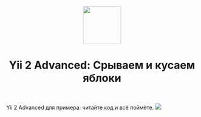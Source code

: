 <p align="center">
    <a href="https://github.com/yiisoft" target="_blank">
        <img src="https://avatars0.githubusercontent.com/u/993323" height="100px">
    </a>
    <h1 align="center">Yii 2 Advanced: Срываем и кусаем яблоки</h1>
    <br>
</p>

Yii 2 Advanced для примера: читайте код и всё поймёте.
<img src="https://github.com/AlfaMasterLux/view.png">
